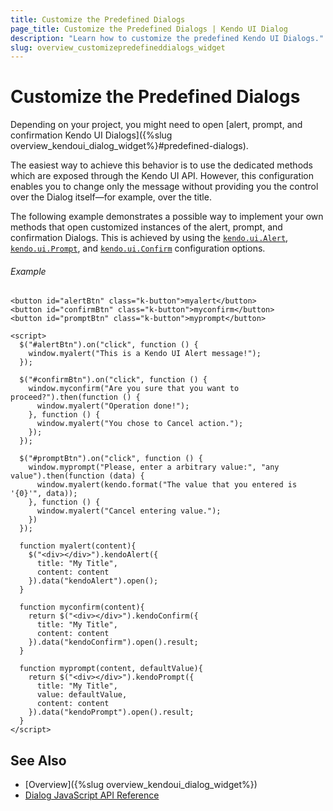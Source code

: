 ```yaml
---
title: Customize the Predefined Dialogs
page_title: Customize the Predefined Dialogs | Kendo UI Dialog
description: "Learn how to customize the predefined Kendo UI Dialogs."
slug: overview_customizepredefineddialogs_widget
---
```


# Customize the Predefined Dialogs

Depending on your project, you might need to open [alert, prompt, and confirmation Kendo UI Dialogs]({%slug overview_kendoui_dialog_widget%}#predefined-dialogs).

The easiest way to achieve this behavior is to use the dedicated methods which are exposed through the Kendo UI API. However, this configuration enables you to change only the message without providing you the control over the Dialog itself&mdash;for example, over the title.

The following example demonstrates a possible way to implement your own methods that open customized instances of the alert, prompt, and confirmation Dialogs. This is achieved by using the [`kendo.ui.Alert`](/api/javascript/ui/alert), [`kendo.ui.Prompt`](/api/javascript/ui/prompt), and [`kendo.ui.Confirm`](/api/javascript/ui/confirm) configuration options.

###### Example

````dojo
<button id="alertBtn" class="k-button">myalert</button>
<button id="confirmBtn" class="k-button">myconfirm</button>
<button id="promptBtn" class="k-button">myprompt</button>

<script>
  $("#alertBtn").on("click", function () {
    window.myalert("This is a Kendo UI Alert message!");
  });

  $("#confirmBtn").on("click", function () {
    window.myconfirm("Are you sure that you want to proceed?").then(function () {
      window.myalert("Operation done!");
    }, function () {
      window.myalert("You chose to Cancel action.");
    });
  });

  $("#promptBtn").on("click", function () {
    window.myprompt("Please, enter a arbitrary value:", "any value").then(function (data) {
      window.myalert(kendo.format("The value that you entered is '{0}'", data));
    }, function () {
      window.myalert("Cancel entering value.");
    })
  });

  function myalert(content){
    $("<div></div>").kendoAlert({
      title: "My Title",
      content: content
    }).data("kendoAlert").open();
  }

  function myconfirm(content){
    return $("<div></div>").kendoConfirm({
      title: "My Title",
      content: content
    }).data("kendoConfirm").open().result;
  }

  function myprompt(content, defaultValue){
    return $("<div></div>").kendoPrompt({
      title: "My Title",
      value: defaultValue,
      content: content
    }).data("kendoPrompt").open().result;
  }
</script>
````

## See Also

* [Overview]({%slug overview_kendoui_dialog_widget%})
* [Dialog JavaScript API Reference](/api/javascript/ui/dialog)
